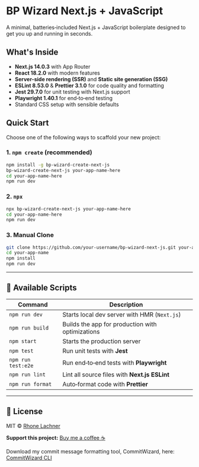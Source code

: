 # BP Wizard Next.js + JavaScript

A minimal, batteries‑included Next.js + JavaScript boilerplate designed to get you up and running in seconds.

## What's Inside

- **Next.js 14.0.3** with App Router
- **React 18.2.0** with modern features
- **Server-side rendering (SSR)** and **Static site generation (SSG)**
- **ESLint 8.53.0** & **Prettier 3.1.0** for code quality and formatting
- **Jest 29.7.0** for unit testing with Next.js support
- **Playwright 1.40.1** for end‑to‑end testing
- Standard CSS setup with sensible defaults

## Quick Start

Choose one of the following ways to scaffold your new project:

### 1. `npm create` (recommended)

```bash
npm install -g bp-wizard-create-next-js
bp-wizard-create-next-js your-app-name-here
cd your-app-name-here
npm run dev
```

### 2. `npx`

```bash
npx bp-wizard-create-next-js your-app-name-here
cd your-app-name-here
npm run dev
```

### 3. Manual Clone

```bash
git clone https://github.com/your-username/bp-wizard-next-js.git your-app-name-here
cd your-app-name
npm install
npm run dev
```

---

## 📖 Available Scripts

| Command            | Description                                      |
| ------------------ | ------------------------------------------------ |
| `npm run dev`      | Starts local dev server with HMR (`Next.js`)     |
| `npm run build`    | Builds the app for production with optimizations |
| `npm start`        | Starts the production server                     |
| `npm test`         | Run unit tests with **Jest**                     |
| `npm run test:e2e` | Run end‑to‑end tests with **Playwright**         |
| `npm run lint`     | Lint all source files with **Next.js ESLint**    |
| `npm run format`   | Auto‑format code with **Prettier**               |

---

## 📝 License

MIT © [Rhone Lachner](https://github.com/rhonelachner)

**Support this project:** [Buy me a coffee ☕️](https://coff.ee/rhone)

Download my commit message formatting tool, CommitWizard, here: [CommitWizard CLI](https://www.npmjs.com/package/commitwizard-cli)
